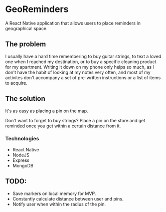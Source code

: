 # GeoReminders #

A React Native application that allows users to place reminders in geographical space. 

## The problem ##

I usually have a hard time remembering to buy guitar strings, to text a loved one when I reached my destination, or to buy a specific cleaning product for my apartment. 
Writing it down on my phone only helps so much, as I don't have the habit of looking at my notes very often, and most of my activites don't accompany a set of pre-written instructions or a list of items to acquire.


## The solution ##

It's as easy as placing a pin on the map. 

Don't want to forget to buy strings? Place a pin on the store and get reminded once you get within a certain distance from it.

### Technologies ###
- React Native
- NodeJS
- Express
- MongoDB

## TODO:
- Save markers on local memory for MVP.
- Constantly calculate distance between user and pins.
- Notify user when within the radius of the pin.
